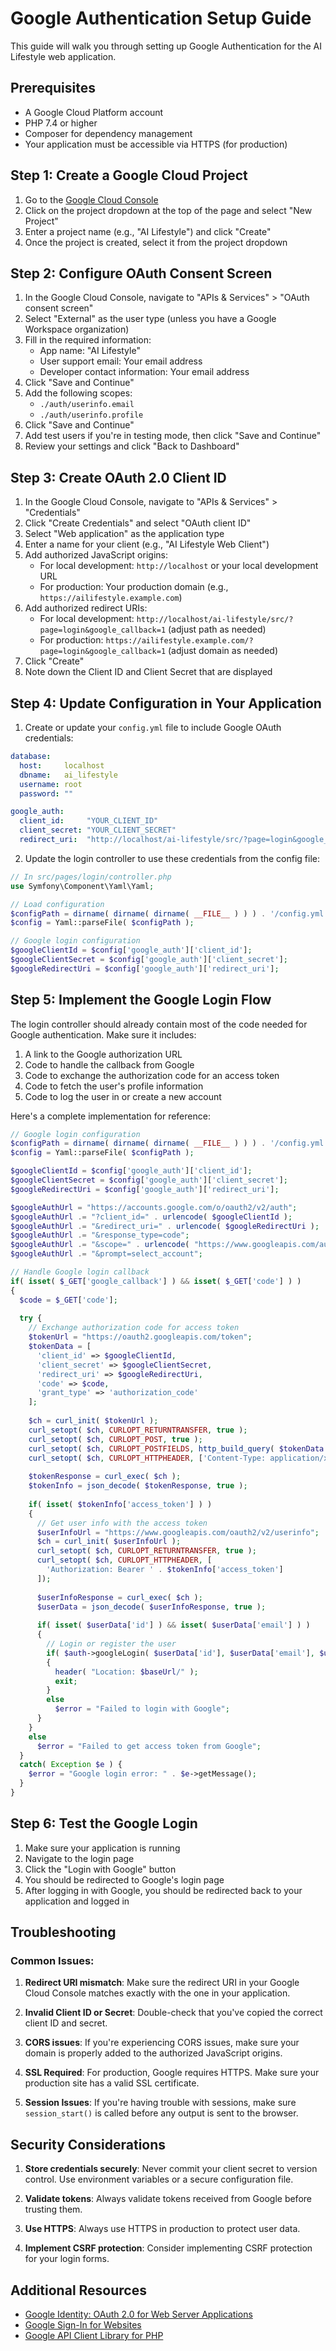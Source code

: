 # Google Authentication Setup Guide

This guide will walk you through setting up Google Authentication for the AI Lifestyle web application.

## Prerequisites

- A Google Cloud Platform account
- PHP 7.4 or higher
- Composer for dependency management
- Your application must be accessible via HTTPS (for production)

## Step 1: Create a Google Cloud Project

1. Go to the [Google Cloud Console](https://console.cloud.google.com/)
2. Click on the project dropdown at the top of the page and select "New Project"
3. Enter a project name (e.g., "AI Lifestyle") and click "Create"
4. Once the project is created, select it from the project dropdown

## Step 2: Configure OAuth Consent Screen

1. In the Google Cloud Console, navigate to "APIs & Services" > "OAuth consent screen"
2. Select "External" as the user type (unless you have a Google Workspace organization)
3. Fill in the required information:
   - App name: "AI Lifestyle"
   - User support email: Your email address
   - Developer contact information: Your email address
4. Click "Save and Continue"
5. Add the following scopes:
   - `./auth/userinfo.email`
   - `./auth/userinfo.profile`
6. Click "Save and Continue"
7. Add test users if you're in testing mode, then click "Save and Continue"
8. Review your settings and click "Back to Dashboard"

## Step 3: Create OAuth 2.0 Client ID

1. In the Google Cloud Console, navigate to "APIs & Services" > "Credentials"
2. Click "Create Credentials" and select "OAuth client ID"
3. Select "Web application" as the application type
4. Enter a name for your client (e.g., "AI Lifestyle Web Client")
5. Add authorized JavaScript origins:
   - For local development: `http://localhost` or your local development URL
   - For production: Your production domain (e.g., `https://ailifestyle.example.com`)
6. Add authorized redirect URIs:
   - For local development: `http://localhost/ai-lifestyle/src/?page=login&google_callback=1` (adjust path as needed)
   - For production: `https://ailifestyle.example.com/?page=login&google_callback=1` (adjust domain as needed)
7. Click "Create"
8. Note down the Client ID and Client Secret that are displayed

## Step 4: Update Configuration in Your Application

1. Create or update your `config.yml` file to include Google OAuth credentials:

```yml
database:
  host:     localhost
  dbname:   ai_lifestyle
  username: root
  password: ""

google_auth:
  client_id:     "YOUR_CLIENT_ID"
  client_secret: "YOUR_CLIENT_SECRET"
  redirect_uri:  "http://localhost/ai-lifestyle/src/?page=login&google_callback=1" # Adjust as needed
```

2. Update the login controller to use these credentials from the config file:

```php
// In src/pages/login/controller.php
use Symfony\Component\Yaml\Yaml;

// Load configuration
$configPath = dirname( dirname( dirname( __FILE__ ) ) ) . '/config.yml';
$config = Yaml::parseFile( $configPath );

// Google login configuration
$googleClientId = $config['google_auth']['client_id'];
$googleClientSecret = $config['google_auth']['client_secret'];
$googleRedirectUri = $config['google_auth']['redirect_uri'];
```

## Step 5: Implement the Google Login Flow

The login controller should already contain most of the code needed for Google authentication. Make sure it includes:

1. A link to the Google authorization URL
2. Code to handle the callback from Google
3. Code to exchange the authorization code for an access token
4. Code to fetch the user's profile information
5. Code to log the user in or create a new account

Here's a complete implementation for reference:

```php
// Google login configuration
$configPath = dirname( dirname( dirname( __FILE__ ) ) ) . '/config.yml';
$config = Yaml::parseFile( $configPath );

$googleClientId = $config['google_auth']['client_id'];
$googleClientSecret = $config['google_auth']['client_secret'];
$googleRedirectUri = $config['google_auth']['redirect_uri'];

$googleAuthUrl = "https://accounts.google.com/o/oauth2/v2/auth";
$googleAuthUrl .= "?client_id=" . urlencode( $googleClientId );
$googleAuthUrl .= "&redirect_uri=" . urlencode( $googleRedirectUri );
$googleAuthUrl .= "&response_type=code";
$googleAuthUrl .= "&scope=" . urlencode( "https://www.googleapis.com/auth/userinfo.email https://www.googleapis.com/auth/userinfo.profile" );
$googleAuthUrl .= "&prompt=select_account";

// Handle Google login callback
if( isset( $_GET['google_callback'] ) && isset( $_GET['code'] ) )
{
  $code = $_GET['code'];
  
  try {
    // Exchange authorization code for access token
    $tokenUrl = "https://oauth2.googleapis.com/token";
    $tokenData = [
      'client_id' => $googleClientId,
      'client_secret' => $googleClientSecret,
      'redirect_uri' => $googleRedirectUri,
      'code' => $code,
      'grant_type' => 'authorization_code'
    ];
    
    $ch = curl_init( $tokenUrl );
    curl_setopt( $ch, CURLOPT_RETURNTRANSFER, true );
    curl_setopt( $ch, CURLOPT_POST, true );
    curl_setopt( $ch, CURLOPT_POSTFIELDS, http_build_query( $tokenData ) );
    curl_setopt( $ch, CURLOPT_HTTPHEADER, ['Content-Type: application/x-www-form-urlencoded'] );
    
    $tokenResponse = curl_exec( $ch );
    $tokenInfo = json_decode( $tokenResponse, true );
    
    if( isset( $tokenInfo['access_token'] ) )
    {
      // Get user info with the access token
      $userInfoUrl = "https://www.googleapis.com/oauth2/v2/userinfo";
      $ch = curl_init( $userInfoUrl );
      curl_setopt( $ch, CURLOPT_RETURNTRANSFER, true );
      curl_setopt( $ch, CURLOPT_HTTPHEADER, [
        'Authorization: Bearer ' . $tokenInfo['access_token']
      ]);
      
      $userInfoResponse = curl_exec( $ch );
      $userData = json_decode( $userInfoResponse, true );
      
      if( isset( $userData['id'] ) && isset( $userData['email'] ) )
      {
        // Login or register the user
        if( $auth->googleLogin( $userData['id'], $userData['email'], $userData['name'] ?? $userData['email'] ) )
        {
          header( "Location: $baseUrl/" );
          exit;
        }
        else
          $error = "Failed to login with Google";
      }
    }
    else
      $error = "Failed to get access token from Google";
  }
  catch( Exception $e ) {
    $error = "Google login error: " . $e->getMessage();
  }
}
```

## Step 6: Test the Google Login

1. Make sure your application is running
2. Navigate to the login page
3. Click the "Login with Google" button
4. You should be redirected to Google's login page
5. After logging in with Google, you should be redirected back to your application and logged in

## Troubleshooting

### Common Issues:

1. **Redirect URI mismatch**: Make sure the redirect URI in your Google Cloud Console matches exactly with the one in your application.

2. **Invalid Client ID or Secret**: Double-check that you've copied the correct client ID and secret.

3. **CORS issues**: If you're experiencing CORS issues, make sure your domain is properly added to the authorized JavaScript origins.

4. **SSL Required**: For production, Google requires HTTPS. Make sure your production site has a valid SSL certificate.

5. **Session Issues**: If you're having trouble with sessions, make sure `session_start()` is called before any output is sent to the browser.

## Security Considerations

1. **Store credentials securely**: Never commit your client secret to version control. Use environment variables or a secure configuration file.

2. **Validate tokens**: Always validate tokens received from Google before trusting them.

3. **Use HTTPS**: Always use HTTPS in production to protect user data.

4. **Implement CSRF protection**: Consider implementing CSRF protection for your login forms.

## Additional Resources

- [Google Identity: OAuth 2.0 for Web Server Applications](https://developers.google.com/identity/protocols/oauth2/web-server)
- [Google Sign-In for Websites](https://developers.google.com/identity/sign-in/web/sign-in)
- [Google API Client Library for PHP](https://github.com/googleapis/google-api-php-client)
